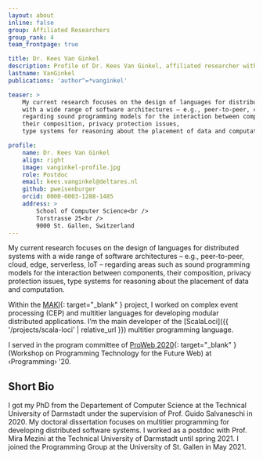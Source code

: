 ```yaml
---
layout: about
inline: false
group: Affiliated Researchers
group_rank: 4
team_frontpage: true

title: Dr. Kees Van Ginkel
description: Profile of Dr. Kees Van Ginkel, affiliated researcher with the Programming Group.
lastname: VanGinkel
publications: 'author^=*vanginkel'

teaser: >
    My current research focuses on the design of languages for distributed systems
    with a wide range of software architectures – e.g., peer-to-peer, cloud, edge, serverless, IoT –
    regarding sound programming models for the interaction between components,
    their composition, privacy protection issues,
    type systems for reasoning about the placement of data and computation.

profile:
    name: Dr. Kees Van Ginkel
    align: right
    image: vanginkel-profile.jpg
    role: Postdoc
    email: kees.vanginkel@deltares.nl
    github: pweisenburger
    orcid: 0000-0003-1288-1485
    address: >
        School of Computer Science<br />
        Torstrasse 25<br />
        9000 St. Gallen, Switzerland
---
```


My current research focuses on the design of languages for distributed systems
with a wide range of software architectures – e.g., peer-to-peer, cloud, edge, serverless, IoT –
regarding areas such as sound programming models for the interaction between components,
their composition, privacy protection issues,
type systems for reasoning about the placement of data and computation.

Within the [MAKI](https://www.maki.tu-darmstadt.de/){: target="_blank" } project,
I worked on complex event processing (CEP)
and multitier languages for developing modular distributed applications.
I’m the main developer of the [ScalaLoci]({{ '/projects/scala-loci' | relative_url }})
multitier programming language.

I served in the program committee of [ProWeb 2020](https://2020.programming-conference.org/home/proweb-2020){: target="_blank" }
(Workshop on Programming Technology for the Future Web)
at ‹Programming› ’20.


## Short Bio

I got my PhD from the Departement of Computer Science at the Technical University of Darmstadt
under the supervision of Prof. Guido Salvaneschi in 2020.
My doctoral dissertation focuses on multitier programming
for developing distributed software systems.
I worked as a postdoc with Prof. Mira Mezini at the Technical University of Darmstadt until spring 2021.
I joined the Programming Group at the University of St. Gallen in May 2021.
